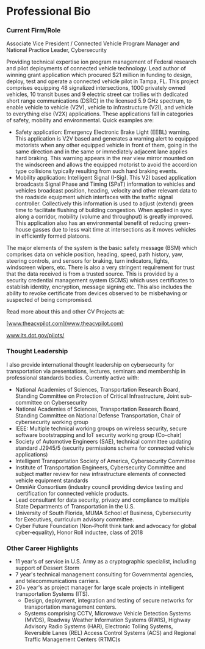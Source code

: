 # Professional Bio

### Current Firm/Role

Associate Vice President / Connected Vehicle Program Manager and National Practice Leader, Cybersecurity

Providing technical expertise ion program management of Federal research and pilot deployments of connected vehicle technology. Lead author of winning grant application which procured $21 million in funding to design, deploy, test and operate a connected vehicle pilot in Tampa, FL. This project comprises equipping 48 signalized intersections, 1000 privately owned vehicles, 10 transit buses and 9 electric street car trollies with dedicated short range communications (DSRC) in the licensed 5.9 GHz spectrum, to enable vehicle to vehicle (V2V), vehicle to infrastructure (V2I), and vehicle to everything else (V2X) applications. These applications fall in categories of safety, mobility and environmental. Quick examples are:

*   Safety application: Emergency Electronic Brake Light (EEBL) warning. This application is V2V based and generates a warning alert to equipped motorists when any other equipped vehicle in front of them, going in the same direction and in the same or immediately adjacent lane applies hard braking. This warning appears in the rear view mirror mounted on the windscreen and allows the equipped motorist to avoid the accordion type collisions typically resulting from such hard braking events.
*   Mobility application: Intelligent Signal (I-Sig). This V2I based application broadcasts Signal Phase and Timing (SPaT) information to vehicles and vehicles broadcast position, heading, velocity and other relevant data to the roadside equipment which interfaces with the traffic signal controller. Collectively this information is used to adjust (extend) green time to facilitate flushing of building congestion. When applied in sync along a corridor, mobility (volume and throughput) is greatly improved. This application also has an environmental benefit of reducing green- house gasses due to less wait time at intersections as it moves vehicles in efficiently formed platoons.

The major elements of the system is the basic safety message (BSM) which comprises data on vehicle position, heading, speed, path history, yaw, steering controls, and sensors for braking, turn indicators, lights, windscreen wipers, etc. There is also a very stringent requirement for trust that the data received is from a trusted source. This is provided by a security credential management system (SCMS) which uses certificates to establish identity, encryption, message signing etc. This also includes the ability to revoke certificate from devices observed to be misbehaving or suspected of being compromised. 

Read more about this and other CV Projects at:

[www.theacvpilot.com](www.theacvpilot.com)

www.its.dot.gov/pilots/

### Thought Leadership

I also provide international thought leadership on cybersecurity for transportation via presentations, lectures, seminars and membership in professional standards bodies. Currently active with:

*   National Academies of Sciences, Transportation Research Board, Standing Committee on Protection of Critical Infrastructure, Joint sub-committee on Cybersecurity
*   National Academies of Sciences, Transportation Research Board, Standing Committee on National Defense Transportation, Chair of cybersecurity working group
*   IEEE: Multiple technical working groups on wireless security, secure software bootstrapping and IoT security working group (Co-chair)
*   Society of Automotive Engineers (SAE), technical committee updating standard J2945/5 (security permissions schema for connected vehicle applications)
*   Intelligent Transportation Society of America, Cybersecurity Committee
*   Institute of Transportation Engineers, Cybersecurity Committee and subject matter review for new infrastructure elements of connected vehicle equipment standards
*   OmniAir Consortium (industry council providing device testing and  certification for connected vehicle products.
*   Lead consultant for data security, privacy and compliance to multiple State Departments of Transportation in the U.S.
*   University of South Florida, MUMA School of Business, Cybersecurity for Executives, curriculum advisory committee.
*   Cyber Future Foundation (Non-Profit think tank and advocacy for global cyber-equality), Honor Roll inductee, class of 2018

### Other Career Highlights

*   11 year's of service in U.S. Army as a cryptographic specialist, including support of Dessert Storm
*   7 year's technical management consulting for Governmental agencies, and telecommunications carriers.
*   20+ year's as project manager for large scale projects in intelligent transportation Systems (ITS).
    *   Design, deployment, integration and testing of secure networks for transportation management centers.
    *   Systems comprising CCTV, Microwave Vehicle Detection Systems (MVDS), Roadway Weather Information Systems (RWIS), Highway Advisory Radio Systems (HAR), Electronic Tolling Systems, Reversible Lanes (REL) Access Control Systems (ACS) and Regional Traffic Management Centers (RTMC)s
